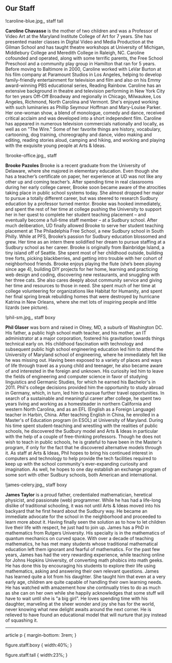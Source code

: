 Our Staff
---

!caroline-blue.jpg,, staff tall

**Caroline Chavasse**  is the mother of two children and was a
Professor of Video Art at the Maryland Institute College of Art for 7 years.
She has presented master classes in Digital Video and Media Production at the
Gilman School and has taught theatre workshops at University of Michigan,
Middlebury College and Meredith College in Raleigh, NC. Caroline cofounded and
operated, along with some terrific parents, the Free School Preschool and a
community play group in Hamilton that ran for 5 years.  Before moving to
Baltimore in 2000, Caroline worked with LeVar Burton at his film company at
Paramount Studios in Los Angeles, helping to develop family-friendly
entertainment for television and film and also on his Emmy award-winning PBS
educational series, Reading Rainbow. Caroline has an extensive background in
theatre and television performing in New York City for ten years Off-Off
Broadway and regionally in Chicago, Milwaukee, Los Angeles, Richmond, North
Carolina and Vermont. She's enjoyed working with such luminaries as Phillip
Seymour Hoffman and Mary-Louise Parker. Her one-woman show, a blend of
monologue, comedy and dance, received critical acclaim and was developed into
a short independent film. Caroline has appeared in numerous television
commercials nationally and locally, as well as on "The Wire." Some of her
favorite things are history, vocabulary, cartooning, dog training,
choreography and dance, video making and editing, reading stories aloud,
camping and hiking, and working and playing with the exquisite young people at
Arts & Ideas.


!brooke-office.jpg,, staff

**Brooke Pazoles**  Brooke is a recent graduate from the University of
Delaware, where she majored in elementary education. Even though she has a
teacher’s certificate on paper, her experience at UD was not like any other up
and coming teacher’s. After spending time in real classrooms during her early
college career, Brooke soon became aware of the atrocities taking place in
public school systems today. She almost dropped her major to pursue a totally
different career, but was steered to research Sudbury education by a professor
turned mentor. Brooke was hooked immediately, and spent the rest of her time
at college pushing the University to support her in her quest to complete her
student teaching placement – and eventually become a full-time staff member –
at a Sudbury school. After much deliberation, UD finally allowed Brooke to
serve her student teaching placement at The Philadelphia Free School, a new
Sudbury school in South Philly. While at PFS, Brooke’s passion for Sudbury
education blossomed and grew. Her time as an intern there solidified her dream
to pursue staffing at a Sudbury school as her career.  Brooke is originally
from Bainbridge Island, a tiny island off of Seattle. She spent most of her
childhood outside, building tree forts, picking blackberries, and getting
intro trouble with her cohort of neighborhood friends.  Brooke enjoys playing
the flute (she’s been playing since age 4), building DIY projects for her
home, learning and practicing web design and coding, discovering new
restaurants, and snuggling with her three cats. She also cares deeply about
community service and giving her time and resources to those in need. She
spent much of her time at college volunteering for organizations like Habitat
for Humanity, and spent her final spring break rebuilding homes that were
destroyed by hurricane Katrina in New Orleans, where she met lots of inspiring
people and little lizards (see picture).

!phil-sm.jpg,, staff boxy 

**Phil Glaser**  was born and raised in Olney, MD, a suburb of Washington
DC. His father, a public high school math teacher, and his mother, an IT
administrator at a major corporation, fostered his gravitation towards things
technical early on. His childhood fascination with technology and subsequent
public high school engineering education led him to attend the University of
Maryland school of engineering, where he immediately felt like he was missing
out. Having been exposed to a variety of places and ways of life through
travel as a young child and teenager, he also became aware of and interested
in the foreign and unknown. His curiosity led him to leave the fields of
engineering and computer science in favor of studying linguistics and Germanic
Studies, for which he earned his Bachelor's in 2011.  Phil's college decisions
provided him the opportunity to study abroad in Germany, which, in turn, led
him to pursue further travel opportunities. In search of a sustainable and
meaningful career after college, he spent two years living and working as a
homesteader in northern California and western North Carolina, and as an EFL
(English as a Foreign Language) teacher in Harbin, China. After teaching
English in China, he enrolled in a Master's of Education program (in ESOL) at
University of Maryland. During his time spent student-teaching and wrestling
with the realities of public schools, he discovered the Sudbury model and Arts
& Ideas in particular with the help of a couple of free-thinking professors.
Though he does not wish to teach in public schools, he is grateful to have
been in the Master's program, if only for the fact that he discovered
alternative models through it.  As staff at Arts & Ideas, Phil hopes to bring
his continued interest in computers and technology to help provide the tech
facilities required to keep up with the school community's ever-expanding
curiosity and imagination. As well, he hopes to one day establish an exchange
program of some sort with other Sudbury schools, both American and
international.

!james-celery.jpg,, staff boxy

**James Taylor**  is a proud father, credentialed mathematician, heretical
physicist, and passionate (web) programmer. While he has had a life-long
dislike of traditional schooling, it was not until Arts & Ideas moved into his
backyard that he first heard about the Sudbury way. He became an immediate
advocate for the school in the neighborhood and proceeded to learn more about
it. Having finally seen the solution as to how to let children live their life
with respect, he just had to join up.  James has a PhD in mathematics from
Rutgers University. His specialty is in the mathematics of quantum mechanics
on curved space. With over a decade of teaching mathematics, he has met many
students whose traditional mathematical education left them ignorant and
fearful of mathematics. For the past few years, James has had the very
rewarding experience, while teaching online for Johns Hopkins University, of
converting math phobics into math geeks. He has done this by encouraging his
students to explore their life using mathematics, asking and answering their
own relevant questions.  James has learned quite a lot from his daughter. She
taught him that even at a very early age, children are quite capable of
handling their own learning needs. He has watched with amazement how she
continually tries to do as much as she can on her own while she happily
acknowledges that some stuff will have to wait until she is "a big girl". He
loves spending time with his daughter, marveling at the sheer wonder and joy
she has for the world, never knowing what new delight awaits around the next
corner. He is relieved to have found an educational model that will nurture
that joy instead of squashing it.

---
article p {
    margin-bottom: 3rem;
}

figure.staff.boxy {
    width:40%;
}

figure.staff.tall {
    width:23%;
}
